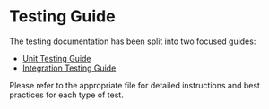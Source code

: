 # Testing Guide

The testing documentation has been split into two focused guides:

- [Unit Testing Guide](./UNIT_TESTING_GUIDE.md)
- [Integration Testing Guide](./INTEGRATION_TESTING_GUIDE.md)

Please refer to the appropriate file for detailed instructions and best practices for each type of test.
